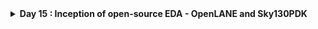 <details>
  <Summary><strong> Day 15 : Inception of open-source EDA - OpenLANE and Sky130PDK</strong></summary>

# Contents
- [How to Talk to Computers](#how-to-talk-to-computers)
  - [Introduction to QFN-48 Package - Chip - Pads - Core - Die and IPs](#introduction-to-qfn--48-package--chip--pads--core--die-and-ips)
  - [Introduction to RISC-V](#introduction-to-risc--v)
    - [ISA (instruction Set Architecture)](#isa)
  - [From Software Applications to Hardware](#from-software-applications-to-hardware)   
- [SoC Design and OpenLANE](#soc-design-and-openlane)
  - [Introduction to all Components of open-source digital ASIC design](#introduction-to-all-components-of-open--source-digital-asic-design)
  - [Simplified RTL2GDS flow](#simplified-rtl2gds-flow)
  - [OpenLANE ASIC design flow](#openlane-detailed-asic-design-flow)
- [Openlane Installation](#openlane-installation)
  - [Steps to build OpenLANE](#steps-to-build-openlane)
  - [Steps to run OpenLANE for spm design](#steps-to-run-openlane)
- [Openlane Flow for picorv32a design](#openlane-flow-for-picorv32a-design)
  - [Directory Structure](#directory-structure)
  - [Clone the Repo](#clone-repo)
  - [Build PDKs from Source](#build-pdks)
  - [OpenLANE Synthesis for picorv32a](#openlane-synthesis)

<a id="how-to-talk-to-computers"></a>
# How to Talk to Computers

<a id="introduction-to-qfn--48-package--chip--pads--core--die-and-ips"></a>
## Introduction to QFN-48 Package - Chip - Pads - Core - Die and IPs

**Package:** In any embedded board we have seen, the part of the board we consider as the chip is only the PACKAGE of the chip which is nothing but a protective layer or packet bound over the actual chip and the actual manufatured chip is usually present at the center of a package wherein, the connections from package is fed to the chip by WIRE BOUND method which is none other than basic wired connection.

![Alt Text](images/1.png)

The architecture inside the arduino chip is shown below

![Alt Text](images/2.png)

### QFN-48 (Quad Flat No-Leads) Package
The QFN-48 is a compact, high-performance IC package offering 48 solder-able pads on a 7 mm × 7 mm footprint. Its leadless “no-leads” design minimizes PCB real estate while providing excellent thermal and electrical characteristics.

The architecture inside the processor/ Soc is shown below. Various packages are available and the chip is present inside the package as shown in the diagram below.

![Alt Text](images/3_package_example.png)

**Key Features:**
- Leadless Design: Ultra-low profile; ideal for space-constrained PCBs
- 48 Connection Pads: Rich I/O for complex systems
- Compact Size: 7 mm × 7 mm footprint
- Thermal Efficiency: Exposed pad and copper slug optimize heat dissipation
- Electrical Performance: Low parasitic inductance and resistance

**Common Applications:**
- Microcontroller and microprocessor modules
- Wireless RF front-ends
- Power-management ICs
- High-density sensor interfaces
- Precision data-converter packages

**Chip Overview**
- Integrated circuit is the one in which thousand of gates ,resistors and capacitors are fabricated into it.An IC act as a memory,timer,counter ,amplifier etc.The main advantage of Ic is they are small in size and when comes to the functionality they does the best job.They are availabel in the form of packages.

**Core Functional Blocks:**
- Processing Units: One or more CPU cores (e.g., RISC-V, ARM) execute instructions and control data flow.
- Memory: SRAM, ROM, or flash cells store code, data, and configuration.
- I/O Interfaces: Digital GPIOs, high-speed serial links (QSPI, UART), and analog converters connect to the outside world.

The boundaries of the chip is connected to the pins present in the boundaries of the package.
![Alt Text](images/4.png)
![Alt Text](images/5.png)

**Chip Components Overview**
1. **Pads:** Small metal lands on the package periphery. Serve as the electrical interface between PCB traces and on-die interconnect
2. **Core:** Central silicon region containing CPU, bus fabric, and on-chip peripherals. Floorplanned for optimal timing, power, and area
3. **Die:** The complete silicon piece before packaging. Contains all active circuits, passive components, and metal routing layers

  
![Alt Text](images/6_risc-v_soc.png)

- In the above figure IP represents the Intellectual Property (IP) which are specific foundary. RISC-V and SRAM are the macros which are placed inside core. In the area surrounding the core I/O cells are placed. Physical design is the step which is used to place Intellectual Property (IP) and macros inside the core area.

- **Foundry IPs:** Pre-characterized circuit blocks supplied by the foundry. Delivered as GDSII, LEF/DEF and timing libraries, these IPs accelerate design by providing plug-and-play analog and mixed-signal functionality.

- **Macros:** Macros are large functional blocks designed by the SoC team (or third-party vendors) to meet specific on-chip requirements - such as custom SRAM banks, DMA controllers, or specialized accelerators.

### Macros vs. Foundry IPs Comparison

Below is a side-by-side comparison of in-house **macros** and **foundry IPs**, formatted as a GitHub-friendly Markdown table.

| **Feature**           | **Macros**                                                                                                                                  | **Foundry IPs**                                                                                                                           |
|-----------------------|----------------------------------------------------------------------------------------------------------------------------------------------|--------------------------------------------------------------------------------------------------------------------------------------------|
| **Definition**        | Pre-implemented functional blocks (e.g., custom SRAM banks, DMA controllers, accelerators) integrated at the subsystem level                  | Pre-characterized, silicon-proven blocks (e.g., ADC, PLL, high-speed PHYs) provided by the foundry                                           |
| **Source**            | Designed in-house or by third-party IP vendors                                                                                               | Developed, validated, and licensed directly by semiconductor foundries (e.g., TSMC, GlobalFoundries)                                        |
| **Complexity**        | Medium to high (e.g., custom logic, large memories, specialized accelerators)                                                                 | Can range from basic I/O cells to complex analog/digital subsystems (e.g., USB PHY, DDR PHY, PLL)                                           |
| **Customization**     | Highly configurable—parameters and micro-architecture can be tuned for specific power, performance, or area (PPA) goals                        | Limited parameterization—typically voltage range, bit-width, or process corner settings                                                      |
| **Integration Scope** | Integrated and verified at the SoC-level context (requires SoC-wide DRC/LVS, STA, and co-simulation with surrounding logic)                 | Delivered as “black-box” models (GDSII, LEF/DEF, Liberty) ready for drop-in use, requiring minimal SoC-level integration effort             |
| **Verification**      | Must be validated within the SoC—DRC/LVS, STA, power analysis, and functional verification in target use-cases                                | Pre-verified by the foundry across multiple PVT corners, including DRC, LVS, timing, and reliability tests                                   |
| **Purpose**           | Tailored to unique design requirements—e.g., low-power accelerators, custom memories, on-chip bus controllers                                 | Accelerate time-to-market by reusing proven, reusable building blocks, reducing design risk and development time                             |



<a id="introduction-to-risc--v"></a>
## Introduction to RISC-V
<a id="isa"></a>
### ISA (instruction Set Architecture)
The ISA is the “language” of the computer - the interface through which software talks to hardware. When you write C code, it must be executed on a specific processor layout. First, the compiler translates your C into RISC-V assembly; next, an assembler converts that into binary machine code, which is then fed to the processor to produce the required output.

Between the abstract RISC-V specification and the physical layout, we use a hardware description language (HDL) such as Verilog or VHDL. In this flow, the RTL description implements the RISC-V ISA, and that RTL is then synthesized and placed-and-routed to generate the final silicon layout.
![Alt Text](images/isa.png)

<a id="from-software-applications-to-hardware"></a>
## From Software Applications to Hardware
To run a software application on real silicon, high-level code must be transformed—step by step—into transistor-switching signals.  In modern systems this chain looks like:
1. **Application Software**  
   Written in C, C++, Java, etc., and used to implement user-facing functionality (e.g., a web browser or stopwatch).

2. **System Software**  
   Acts as the bridge between your app and the bare metal:
   - **Operating System (OS)**  
     Manages I/O, memory allocation, system calls, and resource scheduling.  
   - **Compiler**  
     Translates your high-level source into target-specific assembly (e.g., RISC-V instructions).  
   - **Assembler**  
     Converts that assembly into binary machine code, ready for the processor.  

3. **Instruction Set Architecture (ISA)**  
   The ISA (here, **RISC-V**) defines the exact binary opcodes your CPU core understands—this is the “language” in which your compiled code speaks to the hardware.

4. **Hardware Description & RTL**  
   A Hardware Description Language (HDL) like Verilog implements the ISA at the register-transfer level (RTL), describing how each instruction maps to flip-flops, adders, and control logic.

5. **Physical Design**  
   RTL is synthesized into a gate-level netlist, then placed, routed, and finally taped out in silicon.

![Alt Text](images/sys_sw.png)

**Example: Stopwatch App on RISC-V**
For example, consider a **stopwatch app** running on a **RISC-V core**. The user writes a simple function in C to implement timekeeping logic (hours, minutes, seconds). This high-level application code is first handled by the **system software**, including:

- **Operating System (OS)**:  
  Manages low-level operations like memory allocation, I/O handling, and system calls (e.g., `sleep()` and `clear()` in the C code).

- **Compiler**:  
  Translates the high-level C code into **RISC-V-specific assembly instructions** tailored to the target architecture.

- **Assembler**:  
  Converts the human-readable assembly code into **binary machine instructions**.

- **Linker**:  
  Combines all object files and dependencies into the final **`.exe` or binary executable**.

This **machine-level binary** is then fed to the **hardware layer**, where it is executed by the RISC-V processor. In physical design workflows, these binary instructions are synthesized and mapped into a **chip layout** using tools like:

- **OpenLane** – For RTL-to-GDSII flow
- **Sky130 PDK** – A 130nm open-source process design kit

Finally, the generated **layout is fabricated into silicon**, producing a chip that can independently execute the stopwatch functionality at the hardware level.

This demonstrates the full-stack hardware design flow:  
**from software → to compiler → to silicon.**

![Alt Text](images/stop_watch.png)

For the above stopwatch the below figure shows the input and output of the compiler and assembler.

![Alt Text](images/stop_watch_2.png)

This image demonstrates the complete transformation of a machine instruction (e.g., add x6, x10, x6) into real, executable hardware logic. At the top, the instruction is part of a RISC-V program defined by the Instruction Set Architecture (ISA) — the abstract interface between software and hardware. The assembler converts these instructions into binary machine code (e.g., 010001101...), which is then interpreted by the RTL (Register Transfer Level) hardware description written in Verilog. This RTL is synthesized into a gate-level netlist, comprising logic gates like NAND, NOR, and flip-flops. Finally, the logic is placed and routed into a physical layout on silicon — shown at the bottom right — where real transistors switch to implement the behavior defined by the instruction. This showcases how a single line of code flows from abstract software into concrete hardware functionality.

![Alt Text](images/stop_watch_3.png)


<a id="soc-design-and-openlane"></a>
# SoC Design and OpenLANE

<a id="introduction-to-all-components-of-open--source-digital-asic-design"></a>
## Introduction to all Components of open-source digital ASIC design
![Alt Text](images/open_source_digital_asic_design_1.png)
In a state-of-the-art digital ASIC design methodology, three categories of inputs converge within EDA toolchains to yield a manufacturable layout and GDSII database:
- RTL IP's
- EDA Tools
- PDK Data

**What is PDK?**
- Process Design Kit (PDK) is the collection of files used to model a fabrication process for the EDA tools used to design an IC. Typical PDK components include:
  - Process design rules: DRC, LVS, PEX
  - Device Models : SPICE models for transistors, diodes, capacitors, resistors, etc.  
  - Digital Standard Cell Libraries: Liberty (.lib) timing models, LEF abstract views, GDSII layouts for each cell  
  - I/O libraries: Specialized cells for pads, ESD protection, level shifters, SERDES PHYs, etc.
- PDK serves as the interface between the FAB and the designers.

![Alt Text](images/open_source_digital_asic_design_2.png)

<a id="simplified-rtl2gds-flow"></a>
## Simplified RTL2GDS flow

This diagram illustrates the core steps in a typical RTL-to-GDSII ASIC implementation flow, using your RTL source and the foundry’s PDK as primary inputs:

![Alt Text](images/open_source_digital_asic_design_3.png)

1. **RTL Synthesis:** Map RTL (Verilog/VHDL) into a gate-level netlist using the standard-cell library from the PDK. Perform technology mapping, logic optimization, and area/timing trade-offs.

![Alt Text](images/synthesis.png)
![Alt Text](images/synthesis_1.png)
3. **Floor & Power Planning:** Partitions the chip area, places key components (macros/IPs), and defines the power grid and I/O pad placement. This step aims to reduce power consumption and improve signal integrity by optimizing physical layout.

![Alt Text](images/chip_fp.png)
![Alt Text](images/fp.png)
![Alt Text](images/pp.png)

4. **Placement:** Assigns physical locations to standard cells, targeting minimal wirelength, low signal delay, and better area utilization. A well-placed design improves performance, reduces congestion, and eases routing complexity.

![Alt Text](images/plc.png)

Global placement provide approximate locations for all cells based on connectivity but in this stage the cells may be overlapped on each other and in detailed placement the positions obtained from global placements are minimally altered to make it legal (non-overlapping and in site-rows)

![Alt Text](images/plc_1.png)

6. **Clock Tree Synthesis (CTS):** Builds a clock distribution network to deliver the clock signal uniformly to all sequential elements like flip-flops and registers. CTS ensures minimal skew, balanced paths, and robust clock propagation.

![Alt Text](images/cts_1.png)

8. **Routing:** Connects all placed components based on netlist connectivity. The router optimizes wire paths for signal integrity, avoids congestion, and satisfies design rule constraints set by the foundry.

![Alt Text](images/routing.png)

skywater PDK has 6 routing layers in which the lowest layer is called the local interconnect layer which is a Titanium Nitride layer the following 5 layers are all Aluminium layers.

![Alt Text](images/routing_1.png)

9. **Sign-off:** Final validation stage - Timing analysis, Power analysis and Physical verification

![Alt Text](images/signoff.png)

11. **GDSII File Generation:** Produces the GDSII file containing all physical layout data. This file is used by foundries to generate photomasks and manufacture the silicon chip. The GDSII is essentially the final blueprint for chip fabrication.

<a id="openlane-detailed-asic-design-flow"></a>
## OpenLANE ASIC design flow
![Alt Text](images/open_lane_1.png)

OpenLANE flow is an automated RTL2GDSII flow where all required tools are embedded into it and you have complete control of each process. We control them by using env variables which will be discussed at each stage since they are unique for each of them. This OpenLANE flow is specially designed for no human interaction based RTL2GDSII flow. Hence we have automated mode and interactive mode to run the OpenLANE flow. 

- Designing an ASIC is a complex and fascinating process that entails various steps, from idea to the fabrication data.
- This process is filled with engineering challenges that require expertise and attention to detail. The entire process requires significant expertise and experience in chip design and can take several months to complete.
- The ASIC design flow is crucial to ensure successful ASIC design. It is based on a comprehensive understanding of ASIC specifications, requirements, low-power design, and performance.
- Engineers can streamline the process and meet crucial time-to-market goals by following a proven ASIC design flow.
- Each stage of the ASIC design cycle is supported by powerful EDA (Electronic Design Automation) tools that facilitate the implementation of the design. The following are examples of steps needed to realize an ASIC.

- **Design Entry**: In this step, the logic design is described using a Hardware Description Language (HDL) like System Verilog. Typically, the description is done at the data flow (Register Transfer) or behavioral levels.

- **Functional Verification**: It is essential to catch design errors early on. The description must be checked against the requirements, which can be done through simulation or formal methods. Functional verification is performed on the RTL description as well as the netlists generated by the following steps.

- **Synthesis:** In this step, the HDL description is converted into a circuit of the logic cells called the Netlist.

- **Layout/Physical Synthesis:** Also called Physical Implementation. In this step, the logic circuit is converted into a layout of the photo masks used for fabrication. This complex step involves several sub-steps typically automated using its flow. These steps include Floorplanning, Placement, Clock-tree synthesis and Routing. Because Placement and Routing are the most time-consuming operations, sometimes we refer to this step as “Placement and Routing”, or PnR.

- **Signoff:** marks the final stage in the rigorous journey of an ASIC’s design; it ensures your creation functions flawlessly, operates efficiently, and ultimately delivers on its promise before sending your chip blueprint off to be carved in silicon.

![Alt Text](images/OL.png)


![Alt Text](images/OL_pnr.png)
![Alt Text](images/OL_antenna_rule_violations.png)
![Alt Text](images/OL_antenna_rule_violations_1.png)
![Alt Text](images/OL_antenna_rule_violations_2.png)
![Alt Text](images/OL_signoff_1.png)
![Alt Text](images/OL_signoff_2.png)


<details>
  <Summary><strong> Openlane Installation and spm</strong></summary>

<a id="openlane-installation"></a>
# Openlane Installation

- Steps to install OpenLane and all its dependencies on an Ubuntu system using an automated build script.
- The scripts in this repo are :
  - `openlane_script.sh` : It is a standalone script that installs OpenLane (latest version) and all its dependencies.
  - `openlane_script_wo_depends.sh` : It is a lighter version that works alongside the [vsdflow script](https://github.com/kunalg123/vsdflow), assuming some tools are already pre-installed.

<a id="steps-to-build-openalne"></a>
## Steps to build OpenLANE

1. `git clone https://github.com/nickson-jose/openlane_build_script`
2. `sudo -i` #switch to root user (or have root user password ready).
3. Change directory to where openlane_build_script folder was cloned. `cd /path/to/openlane_build_script`
4. Execute the script as below:

      - **For standalone build**
       
        - `chmod 775 openlane_script.sh`
        - `./openlane_script.sh`
     
      - **For build in conjunction with vsdflow**
       
        -  Copy the `openlane_script_wo_depends.sh` to vsdflow folder.
        - `chmod 775  openlane_script_wo_depends.sh`
        - `./openlane_script_wo_depends.sh`
      
5. This script would create following directory structure:

- **For build in conjunction with vsdflow**
```bash 
vsdflow/
  └── work
     └── tools
      ├── cmake-3.13.0
      ├── cmake-3.13.0.tar.gz
      ├── graywolf
      ├── magic-8.3.50
      ├── magic-8.3.50.tgz
      ├── netgen-1.5.134
      ├── netgen-1.5.134.tgz
      ├── openlane_working_dir
      ├── OpenSTA
      ├── OpenTimer
      ├── qflow-1.3.17
      ├── qflow-1.3.17.tgz
      ├── qrouter-1.4.59
      ├── qrouter-1.4.59.tgz

```
- **For standalone build**
 ```bash  
 Desktop/
 ...
  └── work
    └── tools 
        └── openlane_working_dir
         |__ Openlane
                       
```              

![Alt Text](images/1_openlane_script_Sh.png)
![Alt Text](images/2_build_done.png)

<a id="steps-to-run-openalne"></a>
## Steps to run OpenLANE

1. Go to /path/to/openlane (i.e., ~/work/tools/openlane_working_dir/Openlane)
2. There are two ways of invoking openlane. The easiest of the two would be:
   - `make mount`

   The second way would be to explicitly specify the path to PDK_ROOT and OPENLANE_IMAGE_NAME and invoking docker with these inputs
   - `export PDK_ROOT=<absolute path to where skywater-pdk and open_pdks reside>`
   - `export OPENLANE_IMAGE_NAME=<docker image name>`
   - `docker run -it -v $(pwd):/openlane -v $PDK_ROOT:$PDK_ROOT -e PDK_ROOT=$PDK_ROOT -u $(id -u $USER):$(id -g $USER) $OPENLANE_IMAGE_NAME`
   
3. **Note:** If you face "permission denied" during docker invocation in setup or in above step, do refer below link to resolve:
   - [Fix Docker Permission Denied Issue](https://stackoverflow.com/questions/48957195/how-to-fix-docker-got-permission-denied-issue)

4. `./flow.tcl -design spm`
(the above flow.tcl command will run RTL2GDS flow for design named "spm". Same can be done for other designs which are present in ~/work/tools/openlane_working_dir/Openlane/designs)

5. Refer to: https://github.com/efabless/openlane for detailed instructions.


![Alt Text](images/3_run_openlane_for_spm.png)
![Alt Text](images/4_run_openlane_spm_done.png)


### Calculation of Flop Ratio and DFF % from synthesis statistics report file

```math
Flop\ Ratio = \frac{63}{253} = 0.249011
```
```math
Percentage\ of\ DFF's = 0.249011 * 100 = 24.9011\ \%
```

![Alt Text](images/6_synth_pre_stat.png)

![Alt Text](images/5_synth_stat.png)

</details>

<a id="openlane-flow-for-picorv32a-design"></a>
# OpenLANE flow for picorv32a Design

<a id="directory-structure"></a>
## OpenLANE Directory Structure:
```bash
├── OpenLane             -> directory where the tool can be invoked (run docker first)
│   ├── designs          -> All designs must be extracted from this folder
│   │   │   ├── picorv32a -> Design used as case study for this workshop
│   |   |   ├── ...
|   |   ├── ...
├── pdks                 -> contains pdk related files 
│   ├── skywater-pdk     -> all Skywater 130nm PDKs
│   ├── open-pdks        -> contains scripts that makes the commerical PDK (which is normally just compatible to commercial tools) to also be compatible with the open-source EDA tool
│   ├── sky130A          -> pdk variant made especially compatible for open-source tools
│   │   │  ├── libs.ref  -> files specific to node process (timing lib, cell lef, tech lef) for example is `sky130_fd_sc_hd` (Sky130nm Foundry Standard Cell High Density)  
│   │   │  ├── libs.tech -> files specific for the tool (klayout,netgen,magic...)
```

<a id="clone-repo"></a>
**Step 1: Clone the Repo**
- To get started, clone the required files and project setup from the following GitHub repository:

```bash
git clone https://github.com/fayizferosh/soc-design-and-planning-nasscom-vsd
```
- This repository contains all the necessary resources, scripts, and design files to follow along with the OpenLANE-based Advanced Physical Design flow, including the picorv32a case study.

<a id="build-pdks"></a>
**Step 2: Build PDKs from Source**
- To build and [install the OpenPDKs](https://github.com/RTimothyEdwards/open_pdks) (Process Design Kits) for the Sky130 process node, follow these steps:

```bash
git clone https://github.com/RTimothyEdwards/open_pdks.git
cd open_pdks
./configure --enable-sky130-pdk
make
sudo make install
```

![Alt Text](images/1_1_building_openpdks_done.png)

![Alt Text](images/1_building_pdks_frm_source.jpg)


<a id="openlane-synthesis"></a>
**Step 3: Run OpenLANE Synthesis Flow for `picorv32a` design**
1. Export the PDK_ROOT variable to point to your sky130A PDK
```bash
export PDK_ROOT=/home/sdudigani/soc-design-and-planning-nasscom-vsd/Desktop/work/tools/openlane_working_dir/pdks/
```
2. Change directory to the OpenLANE flow working directory
```bash
cd ~/soc-design-and-planning-nasscom-vsd/Desktop/work/tools/openlane_working_dir/openlane/
```
3. (Optional) Alias the docker command to simplify OpenLANE invocation
```bash
alias docker='docker run -it -v $(pwd):/openLANE_flow -v $PDK_ROOT:$PDK_ROOT -e PDK_ROOT=$PDK_ROOT -u $(id -u $USER):$(id -g $USER) efabless/openlane:v0.21'
```
4. Launch the Docker container (OpenLANE interactive shell)
```bash
docker
```
5. Once inside the Docker container, launch the OpenLANE interactive shell using:
```bash
./flow.tcl -interactive
```

![Alt Text](images/2_launch_openlane_intercative_shell.png)

6. Run the OpenLANE Synthesis Flow Commands from the Interactive Shell for picorv32a design
  - Load the required OpenLANE package for proper functionality and prepare the design (creates necessary directory structure, config files, and copies RTL files)
  
  ```bash
  package require openlane 0.9
  prep -design picorv32a
  ```
  ![Alt Text](images/3_prep_design_picorv32a.png)

  -  Run `synthesis`
  
  ```bash
  run_synthesis
  ```

**Error:**
You may encounter the following error:
```bash
% run_synthesis
[INFO]: Running Synthesis...
[INFO]: current step index: 1
ERROR: TCL interpreter returned an error: can't read "::env(SYNTH_CAP_LOAD)": no such variable
[ERROR]: during executing: "yosys -c /openLANE_flow/scripts/synth.tcl -l /openLANE_flow/designs/picorv32a/runs/17-07_20-29/logs/synthesis/1-yosys.log |& tee >&@stdout"
[ERROR]: Exit code: 1
[ERROR]: Last 10 lines:
child process exited abnormally

[ERROR]: Please check yosys  log file
[ERROR]: Dumping to /openLANE_flow/designs/picorv32a/runs/17-07_20-29/error.log
[INFO]: Calculating Runtime From the Start...
[INFO]: Flow failed for picorv32a/17-07_20-29 in 0h8m41s
[INFO]: Generating Final Summary Report...
[INFO]: Design Name: picorv32a
Run Directory: /openLANE_flow/designs/picorv32a/runs/17-07_20-29
Source not found.
----------------------------------------

LVS Summary:
Source: /openLANE_flow/designs/picorv32a/runs/17-07_20-29/results/lvs/picorv32a.lvs_parsed.gds.log
Source not found.
----------------------------------------

Antenna Summary:
No antenna report found.
[INFO]: check full report here: /openLANE_flow/designs/picorv32a/runs/17-07_20-29/reports/final_summary_report.csv
[ERROR]: Flow Failed.
```

![Alt Text](images/4_synth_error.png)

**Reason:** OpenLane’s synthesis script expected an environment variable called `SYNTH_CAP_LOAD` but didn’t find it in the design’s `config.tcl`. That variable is used to size cells based on a target load capacitance (in fF) during Yosys synthesis.

**Fix:**
Inside interactive session run the following:
```bash
# inside the interactive prompt, before "run_synthesis"
set ::env(SYNTH_CAP_LOAD) 5.0
run_synthesis
```

Note: Here `5.0` means “target `5 fF` per output pin.” We can tune that up or down depending on the speed/area goals.

[OR]

Add the env variable to /openlane/designs/picorv32a/config.tcl, save and re-run the flow.

`set ::env(SYNTH_CAP_LOAD) 5.0`
![Alt Text](images/5_synth_successful_with_cap_load_5.png)

`set ::env(SYNTH_CAP_LOAD) 10.0`
![Alt Text](images/5_synth_successful_with_cap_load_10.png)

`set ::env(SYNTH_CAP_LOAD) 30.0`
![Alt Text](images/5_synth_successful_with_cap_load_30.png)

9. View the Yosys Synthesis Report
```bash
gvim ~/soc-design-and-planning-nasscom-vsd/Desktop/work/tools/openlane_working_dir/openlane/designs/picorv32a/runs/17-07_20-29/results/synthesis/picorv32a.synthesis.v
```

**Synthesized Netlist**
![Alt Text](images/6_synthesis_netlist.png)


```bash
cd ~/soc-design-and-planning-nasscom-vsd/Desktop/work/tools/openlane_working_dir/openlane/designs/picorv32a/runs/17-07_20-29/reports/synthesis/
gvim 2-1-yosys_4.stat.rpt
```
**Statistics**
![Alt Text](images/7_yosys_synth_stat.png)


### Flop Ratio and DFF % Calculation from Synthesis Statistics Report File

Total Cells = 14871
DFF Cells = 1613

```math
Flop\ Ratio = \frac{DFFs}{Total Cells} = \frac{1613}{14871} = 0.10846
```

```math
Percentage\ of\ DFF's = \frac{DFFs}{Total cells} X 100 = 0.108846 x 100 = 10.846%
```

